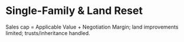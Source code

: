# Single-Family & Land Reset

Sales cap = Applicable Value + Negotiation Margin; land improvements limited; trusts/inheritance handled.
